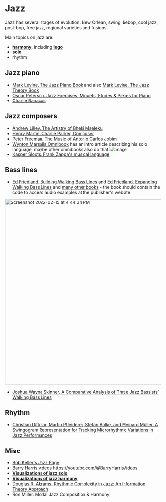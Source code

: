 Jazz
===

Jazz has several stages of evolution: New Orlean, swing, bebop, cool jazz, post-bop, free jazz, regional varieties and fusions.

Main topics on jazz are:
- [**harmony**](jazz_harmony.md), including [**lego**](lego.md)
- [**solo**](jazz_solo.md)
- rhythm


Jazz piano
---

- [Mark Levine. The Jazz Piano Book](https://amzn.to/3uQwd2Q) and also [Mark Levine. The Jazz Theory Book](https://amzn.to/3uVHVt1)
- [Oscar Peterson. Jazz Exercises, Minuets, Etudes & Pieces for Piano](https://amzn.to/3GQFDOe)
- [Charlie Banacos](https://en.wikipedia.org/wiki/Charlie_Banacos)

Jazz composers
---

- [Andrew Lilley. The Artistry of Bheki Mseleku](https://www.africanminds.co.za/wp-content/uploads/2020/06/Bheki-Mseleku-music-book-22Jun1200-Web-s.pdf)
- [Henry Martin. Charlie Parker, Composer](https://www.amazon.com/Charlie-Parker-Composer-Henry-Martin/dp/0190923385)
- [Peter Freeman. The Music of Antonio Carlos Jobim](https://www.amazon.com/Music-Antonio-Carlos-Jobim/dp/1783209372)
- [Wynton Marsalis Omnibook](https://wyntonmarsalis.org/books/title/wynton-marsalis-omnibook) has an intro article describing his solo language, maybe other omnibooks also do that
![image](https://user-images.githubusercontent.com/1491908/235591439-38e5949d-70c6-4a58-a524-6ab5ac84148f.png)
- [Kasper Sloots. Frank Zappa's musical language](https://www.zappa-analysis.com/)

Bass lines
---

- [Ed Friedland. Building Walking Bass Lines](https://amzn.to/35175vz) and [Ed Friedland. Expanding Walking Bass Lines](https://amzn.to/3LDK8z6) and [many other books](https://www.halleonard.com/search/author/77845/ed-friedland) - the book should contain the code to access audio examples at the publisher's website

<img width="600" alt="Screenshot 2022-02-15 at 4 44 34 PM" src="https://user-images.githubusercontent.com/1491908/154074173-859e4172-ac20-46ed-870d-4227b1967532.png">

- [Joshua Wayne Skinner. A Comparative Analysis of Three Jazz Bassists’ Walking Bass Lines](https://digscholarship.unco.edu/dissertations/329/)

Rhythm
---
- [Christian Dittmar, Martin Pfleiderer, Stefan Balke, and Meinard Müller. A Swingogram Representation for Tracking Microrhythmic Variations in Jazz Performances](https://www.audiolabs-erlangen.de/resources/MIR/2017-JNMR-SwingRatio)

Misc
---

- [Bob Keller's Jazz Page](https://www.cs.hmc.edu/~keller/jazz/)
- Barry Harris videos https://youtube.com/@BarryHarrisVideos
- [**Visualizations of jazz solo**](jazz_solo_visualizations.md)
- [**Visualizations of jazz harmony**](jazz_harmony_visualizations.md)
- [Douglas R. Abrams. Rhythmic Complexity in Jazz: An Information Theory Approach](https://scholarworks.umass.edu/cgi/viewcontent.cgi?article=3876&context=dissertations_2)
- Ron Miller. Modal Jazz Composition & Harmony

